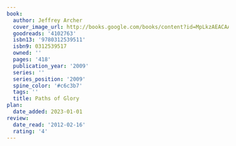 ```yaml
---
book:
  author: Jeffrey Archer
  cover_image_url: http://books.google.com/books/content?id=MpLkzAEACAAJ&printsec=frontcover&img=1&zoom=1&source=gbs_api
  goodreads: '4102763'
  isbn13: '9780312539511'
  isbn9: 0312539517
  owned: ''
  pages: '418'
  publication_year: '2009'
  series: ''
  series_position: '2009'
  spine_color: '#c6c3b7'
  tags: ''
  title: Paths of Glory
plan:
  date_added: 2023-01-01
review:
  date_read: '2012-02-16'
  rating: '4'
---
```

